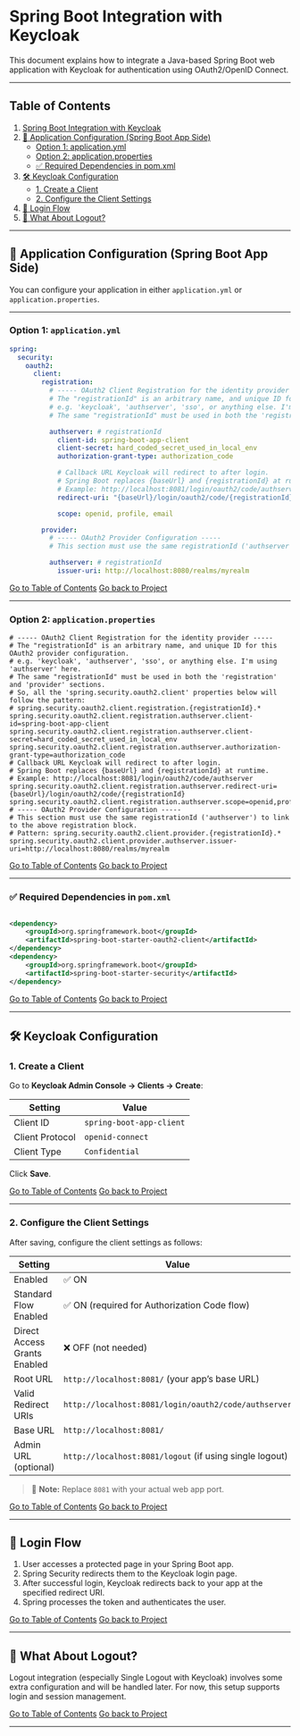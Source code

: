 # Spring Boot Integration with Keycloak

This document explains how to integrate a Java-based Spring Boot web application with Keycloak for authentication using
OAuth2/OpenID Connect.

---

## Table of Contents

1. [Spring Boot Integration with Keycloak](#spring-boot-integration-with-keycloak)
2. [🔧 Application Configuration (Spring Boot App Side)](#-application-configuration-spring-boot-app-side)
    - [Option 1: application.yml](#option-1-applicationyml)
    - [Option 2: application.properties](#option-2-applicationproperties)
    - [✅ Required Dependencies in pom.xml](#-required-dependencies-in-pomxml)
3. [🛠️ Keycloak Configuration](#-keycloak-configuration)
    - [1. Create a Client](#1-create-a-client)
    - [2. Configure the Client Settings](#2-configure-the-client-settings)
4. [🔄 Login Flow](#-login-flow)
5. [🚫 What About Logout?](#-what-about-logout)

---

## 🔧 Application Configuration (Spring Boot App Side)

You can configure your application in either `application.yml` or `application.properties`.

---

### Option 1: `application.yml`

```yaml
spring:
  security:
    oauth2:
      client:
        registration:
          # ----- OAuth2 Client Registration for the identity provider -----
          # The "registrationId" is an arbitrary name, and unique ID for this OAuth2 provider configuration.
          # e.g. 'keycloak', 'authserver', 'sso', or anything else. I'm using 'authserver' here.
          # The same "registrationId" must be used in both the 'registration' and 'provider' sections.

          authserver: # registrationId
            client-id: spring-boot-app-client
            client-secret: hard_coded_secret_used_in_local_env
            authorization-grant-type: authorization_code

            # Callback URL Keycloak will redirect to after login.
            # Spring Boot replaces {baseUrl} and {registrationId} at runtime.
            # Example: http://localhost:8081/login/oauth2/code/authserver
            redirect-uri: "{baseUrl}/login/oauth2/code/{registrationId}"

            scope: openid, profile, email

        provider:
          # ----- OAuth2 Provider Configuration -----
          # This section must use the same registrationId ('authserver') as above.

          authserver: # registrationId
            issuer-uri: http://localhost:8080/realms/myrealm
```

[Go to Table of Contents](#table-of-contents)
[Go back to Project](./README.md)

---

### Option 2: `application.properties`

```properties
# ----- OAuth2 Client Registration for the identity provider -----
# The "registrationId" is an arbitrary name, and unique ID for this OAuth2 provider configuration.
# e.g. 'keycloak', 'authserver', 'sso', or anything else. I'm using 'authserver' here.
# The same "registrationId" must be used in both the 'registration' and 'provider' sections.
# So, all the 'spring.security.oauth2.client' properties below will follow the pattern:
# spring.security.oauth2.client.registration.{registrationId}.*
spring.security.oauth2.client.registration.authserver.client-id=spring-boot-app-client
spring.security.oauth2.client.registration.authserver.client-secret=hard_coded_secret_used_in_local_env
spring.security.oauth2.client.registration.authserver.authorization-grant-type=authorization_code
# Callback URL Keycloak will redirect to after login.
# Spring Boot replaces {baseUrl} and {registrationId} at runtime.
# Example: http://localhost:8081/login/oauth2/code/authserver
spring.security.oauth2.client.registration.authserver.redirect-uri={baseUrl}/login/oauth2/code/{registrationId}
spring.security.oauth2.client.registration.authserver.scope=openid,profile,email
# ----- OAuth2 Provider Configuration -----
# This section must use the same registrationId ('authserver') to link to the above registration block.
# Pattern: spring.security.oauth2.client.provider.{registrationId}.*
spring.security.oauth2.client.provider.authserver.issuer-uri=http://localhost:8080/realms/myrealm
```

[Go to Table of Contents](#table-of-contents)
[Go back to Project](./README.md)

---

### ✅ Required Dependencies in `pom.xml`

```pom.xml

<dependency>
    <groupId>org.springframework.boot</groupId>
    <artifactId>spring-boot-starter-oauth2-client</artifactId>
</dependency>
<dependency>
    <groupId>org.springframework.boot</groupId>
    <artifactId>spring-boot-starter-security</artifactId>
</dependency>
```

[Go to Table of Contents](#table-of-contents)
[Go back to Project](./README.md)

---

## 🛠️ Keycloak Configuration

### 1. Create a Client

Go to **Keycloak Admin Console → Clients → Create**:

| Setting         | Value                    |
|-----------------|--------------------------|
| Client ID       | `spring-boot-app-client` |
| Client Protocol | `openid-connect`         |
| Client Type     | `Confidential`           |

Click **Save**.

[Go to Table of Contents](#table-of-contents)
[Go back to Project](./README.md)

---

### 2. Configure the Client Settings

After saving, configure the client settings as follows:

| Setting                      | Value                                                   |
|------------------------------|---------------------------------------------------------|
| Enabled                      | ✅ ON                                                    |
| Standard Flow Enabled        | ✅ ON (required for Authorization Code flow)             |
| Direct Access Grants Enabled | ❌ OFF (not needed)                                      |
| Root URL                     | `http://localhost:8081/` (your app’s base URL)          |
| Valid Redirect URIs          | `http://localhost:8081/login/oauth2/code/authserver`    |
| Base URL                     | `http://localhost:8081/`                                |
| Admin URL (optional)         | `http://localhost:8081/logout` (if using single logout) |

> 📌 **Note:** Replace `8081` with your actual web app port.

[Go to Table of Contents](#table-of-contents)
[Go back to Project](./README.md)

---

## 🔄 Login Flow

1. User accesses a protected page in your Spring Boot app.
2. Spring Security redirects them to the Keycloak login page.
3. After successful login, Keycloak redirects back to your app at the specified redirect URI.
4. Spring processes the token and authenticates the user.

[Go to Table of Contents](#table-of-contents)
[Go back to Project](./README.md)

---

## 🚫 What About Logout?

Logout integration (especially Single Logout with Keycloak) involves some extra configuration and will be handled later.
For now, this setup supports login and session management.

[Go to Table of Contents](#table-of-contents)
[Go back to Project](./README.md)

---
